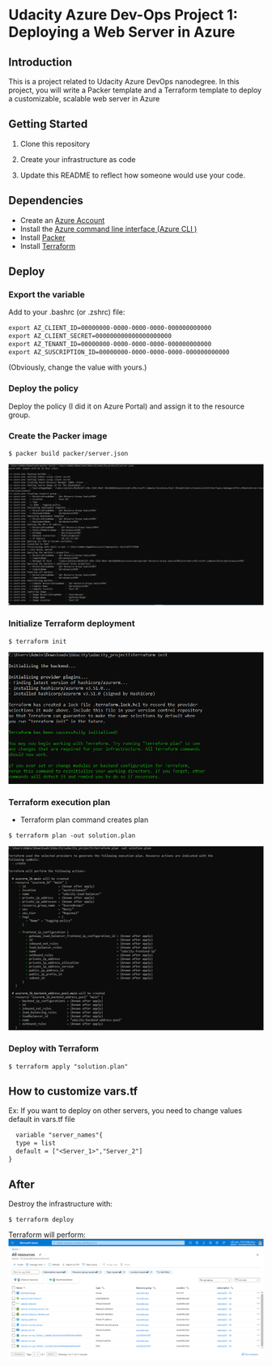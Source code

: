 # Udacity Azure Dev-Ops Project 1: Deploying a Web Server in Azure

## Introduction
This is a project related to Udacity Azure DevOps nanodegree.
In this project, you will write a Packer template and a Terraform template to deploy a customizable, scalable web server in Azure

## Getting Started
1. Clone this repository

2. Create your infrastructure as code

3. Update this README to reflect how someone would use your code.

## Dependencies

- Create an [Azure Account](https://portal.azure.com) 
- Install the [Azure command line interface (Azure CLI )](https://docs.microsoft.com/en-us/cli/azure/install-azure-cli?view=azure-cli-latest)
- Install [Packer](https://www.packer.io/downloads)
- Install [Terraform](https://www.terraform.io/downloads.html)

## Deploy

### Export the variable

Add to your .bashrc (or .zshrc) file:

```
export AZ_CLIENT_ID=00000000-0000-0000-0000-000000000000
export AZ_CLIENT_SECRET=000000000000000000000
export AZ_TENANT_ID=00000000-0000-0000-0000-000000000000
export AZ_SUSCRIPTION_ID=00000000-0000-0000-0000-000000000000
```

(Obviously, change the value with yours.)

### Deploy the policy

Deploy the policy (I did it on Azure Portal) and assign it to the resource group.

### Create the Packer image

```
$ packer build packer/server.json
```
![Parker_image_build](./Image/packer_build.png)
### Initialize Terraform deployment

```
$ terraform init
```
![terrform_init](./Image/tarraform_init.png)
### Terraform execution plan
- Terraform plan command creates plan
```
$ terraform plan -out solution.plan
```
![terrform_plan_out](./Image/terraform_plan_out.png)
### Deploy with Terraform

```
$ terraform apply "solution.plan"
```
## How to customize vars.tf

Ex: If you want to deploy on other servers, you need to change values default in vars.tf file
```
  variable "server_names"{
  type = list
  default = ["<Server_1>","Server_2"]
}
```

## After

Destroy the infrastructure with:

```
$ terraform deploy
```
Terraform will perform:
![terraform out put](./Image/output.png)


